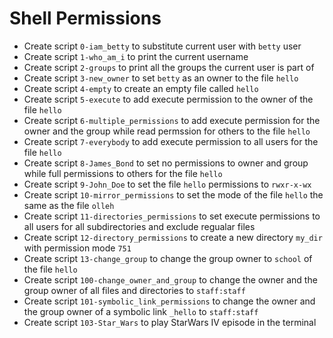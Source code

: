 # Shell Permissions

- Create script `0-iam_betty` to substitute current user with `betty` user
- Create script `1-who_am_i` to print the current username
- Create script `2-groups` to print all the groups the current user is part of
- Create script `3-new_owner` to set `betty` as an owner to the file `hello`
- Create script `4-empty` to create an empty file called `hello`
- Create script `5-execute` to add execute permission to the owner of the file `hello`
- Create script `6-multiple_permissions` to add execute permission for the owner and the group while read permssion for others to the file `hello`
- Create script `7-everybody` to add execute permission to all users for the file `hello`
- Create script `8-James_Bond` to set no permissions to owner and group while full permissions to others for the file `hello`
- Create script `9-John_Doe` to set the file `hello` permissions to `rwxr-x-wx`
- Create script `10-mirror_permissions` to set the mode of the file `hello` the same as the file `olleh`
- Create script `11-directories_permissions` to set execute permissions to all users for all subdirectories and exclude regualar files
- Create script `12-directory_permissions` to create a new directory `my_dir` with permission mode `751`
- Create script `13-change_group` to change the group owner to `school` of the file `hello`
- Create script `100-change_owner_and_group` to change the owner and the group owner of all files and directories to `staff:staff`
- Create script `101-symbolic_link_permissions` to change the owner and the group owner of a symbolic link `_hello` to `staff:staff`
- Create script `103-Star_Wars` to play StarWars IV episode in the terminal
